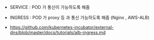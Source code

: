 - SERVICE : POD 가 통신이 가능하도록 해줌
- INGRESS : POD 가 proxy 등 과 통신 가능하도록 해줌 (Nginx , AWS-ALB)


- https://github.com/kubernetes-incubator/external-dns/blob/master/docs/tutorials/alb-ingress.md
